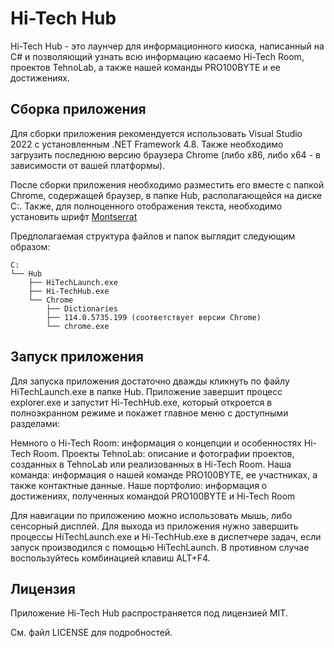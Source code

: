 # Hi-Tech Hub
Hi-Tech Hub - это лаунчер для информационного киоска, написанный на C# и позволяющий узнать всю информацию касаемо Hi-Tech Room, проектов TehnoLab, а также нашей команды PRO100BYTE и ее достижениях.

## Сборка приложения
Для сборки приложения рекомендуется использовать Visual Studio 2022 с установленным .NET Framework 4.8. Также необходимо загрузить последнюю версию браузера Chrome (либо x86, либо x64 - в зависимости от вашей платформы).

После сборки приложения необходимо разместить его вместе с папкой Chrome, содержащей браузер, в папке Hub, располагающейся на диске C:. Также, для полноценного отображения текста, необходимо установить шрифт [Montserrat](https://fonts.google.com/specimen/Montserrat)

Предполагаемая структура файлов и папок выглядит следующим образом:
```
C:
└── Hub
    ├── HiTechLaunch.exe
    ├── Hi-TechHub.exe
    └── Chrome
        ├── Dictionaries
        ├── 114.0.5735.199 (соответствует версии Chrome)
        └── chrome.exe
```

## Запуск приложения
Для запуска приложения достаточно дважды кликнуть по файлу HiTechLaunch.exe в папке Hub. Приложение завершит процесс explorer.exe и запустит Hi-TechHub.exe, который откроется в полноэкранном режиме и покажет главное меню с доступными разделами:

Немного о Hi-Tech Room: информация о концепции и особенностях Hi-Tech Room.
Проекты TehnoLab: описание и фотографии проектов, созданных в TehnoLab или реализованных в Hi-Tech Room.
Наша команда: информация о нашей команде PRO100BYTE, ее участниках, а также контактные данные.
Наше портфолио: информация о достижениях, полученных командой PRO100BYTE и Hi-Tech Room

Для навигации по приложению можно использовать мышь, либо сенсорный дисплей. Для выхода из приложения нужно завершить процессы HiTechLaunch.exe и Hi-TechHub.exe в диспетчере задач, если запуск производился с помощью HiTechLaunch. В противном случае воспользуйтесь комбинацией клавиш ALT+F4.

## Лицензия
Приложение Hi-Tech Hub распространяется под лицензией MIT. 

См. файл LICENSE для подробностей.
